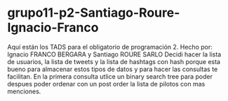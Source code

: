 # grupo11-p2-Santiago-Roure-Ignacio-Franco
Aquí están los TADS para el obligatorio de programación 2. Hecho por: Ignacio FRANCO BERGARA y Santiago ROURE SARLO
Decidi hacer la lista de usuarios, la lista de tweets y la lista de hashtags con hash porque esta bueno para almacenar estos tipos de datos y para hacer las consultas te facilitan.
En la primera consulta utlice un binary search tree para poder despues poder ordenar con un post order la lista de pilotos con mas menciones.
